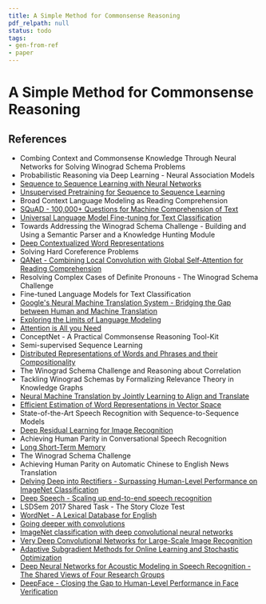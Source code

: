 ```yaml
---
title: A Simple Method for Commonsense Reasoning
pdf_relpath: null
status: todo
tags:
- gen-from-ref
- paper
---
```


# A Simple Method for Commonsense Reasoning

## References

- Combing Context and Commonsense Knowledge Through Neural Networks for Solving Winograd Schema Problems
- Probabilistic Reasoning via Deep Learning - Neural Association Models
- [Sequence to Sequence Learning with Neural Networks](./sequence-to-sequence-learning-with-neural-networks.md)
- [Unsupervised Pretraining for Sequence to Sequence Learning](./unsupervised-pretraining-for-sequence-to-sequence-learning.md)
- Broad Context Language Modeling as Reading Comprehension
- [SQuAD - 100,000+ Questions for Machine Comprehension of Text](./squad-100-000-questions-for-machine-comprehension-of-text.md)
- [Universal Language Model Fine-tuning for Text Classification](./universal-language-model-fine-tuning-for-text-classification.md)
- Towards Addressing the Winograd Schema Challenge - Building and Using a Semantic Parser and a Knowledge Hunting Module
- [Deep Contextualized Word Representations](./deep-contextualized-word-representations.md)
- Solving Hard Coreference Problems
- [QANet - Combining Local Convolution with Global Self-Attention for Reading Comprehension](./qanet-combining-local-convolution-with-global-self-attention-for-reading-comprehension.md)
- Resolving Complex Cases of Definite Pronouns - The Winograd Schema Challenge
- Fine-tuned Language Models for Text Classification
- [Google's Neural Machine Translation System - Bridging the Gap between Human and Machine Translation](./google-s-neural-machine-translation-system-bridging-the-gap-between-human-and-machine-translation.md)
- [Exploring the Limits of Language Modeling](./exploring-the-limits-of-language-modeling.md)
- [Attention is All you Need](./attention-is-all-you-need.md)
- ConceptNet - A Practical Commonsense Reasoning Tool-Kit
- Semi-supervised Sequence Learning
- [Distributed Representations of Words and Phrases and their Compositionality](./distributed-representations-of-words-and-phrases-and-their-compositionality.md)
- The Winograd Schema Challenge and Reasoning about Correlation
- Tackling Winograd Schemas by Formalizing Relevance Theory in Knowledge Graphs
- [Neural Machine Translation by Jointly Learning to Align and Translate](./neural-machine-translation-by-jointly-learning-to-align-and-translate.md)
- [Efficient Estimation of Word Representations in Vector Space](./efficient-estimation-of-word-representations-in-vector-space.md)
- State-of-the-Art Speech Recognition with Sequence-to-Sequence Models
- [Deep Residual Learning for Image Recognition](./deep-residual-learning-for-image-recognition.md)
- Achieving Human Parity in Conversational Speech Recognition
- [Long Short-Term Memory](./long-short-term-memory.md)
- The Winograd Schema Challenge
- Achieving Human Parity on Automatic Chinese to English News Translation
- [Delving Deep into Rectifiers - Surpassing Human-Level Performance on ImageNet Classification](./delving-deep-into-rectifiers-surpassing-human-level-performance-on-imagenet-classification.md)
- [Deep Speech - Scaling up end-to-end speech recognition](./deep-speech-scaling-up-end-to-end-speech-recognition.md)
- LSDSem 2017 Shared Task - The Story Cloze Test
- [WordNet - A Lexical Database for English](./wordnet-a-lexical-database-for-english.md)
- [Going deeper with convolutions](./going-deeper-with-convolutions.md)
- [ImageNet classification with deep convolutional neural networks](./imagenet-classification-with-deep-convolutional-neural-networks.md)
- [Very Deep Convolutional Networks for Large-Scale Image Recognition](./very-deep-convolutional-networks-for-large-scale-image-recognition.md)
- [Adaptive Subgradient Methods for Online Learning and Stochastic Optimization](./adaptive-subgradient-methods-for-online-learning-and-stochastic-optimization.md)
- [Deep Neural Networks for Acoustic Modeling in Speech Recognition - The Shared Views of Four Research Groups](./deep-neural-networks-for-acoustic-modeling-in-speech-recognition-the-shared-views-of-four-research-groups.md)
- [DeepFace - Closing the Gap to Human-Level Performance in Face Verification](./deepface-closing-the-gap-to-human-level-performance-in-face-verification.md)

